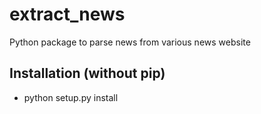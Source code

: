 # extract_news
Python package to parse news from various news website

## Installation (without pip)
* python setup.py install
